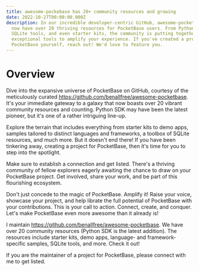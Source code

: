 ```yaml
---
title: awesome-pockebase has 20+ community resources and growing
date: 2022-10-27T00:00:00.000Z
description: In our incredible developer-centric GitHub, awesome-pocketbase, we
  now have over 20 thriving resources for PocketBase users. From Python SDKs to
  SQLite tools, and even starter kits, the community is putting together some
  exceptional tools to amplify your experience. If you've created a project for
  PocketBase yourself, reach out! We'd love to feature you.
---
```


# Overview

Dive into the expansive universe of PocketBase on GitHub, courtesy of the meticulously curated https://github.com/benallfree/awesome-pocketbase. It's your immediate gateway to a galaxy that now boasts over 20 vibrant community resources and counting. Python SDK may have been the latest pioneer, but it's one of a rather intriguing line-up.

Explore the terrain that includes everything from starter kits to demo apps, samples tailored to distinct languages and frameworks, a toolbox of SQLite resources, and much more. But it doesn't end there! If you have been tinkering away, creating a project for PocketBase, then it's time for you to step into the spotlight.

Make sure to establish a connection and get listed. There's a thriving community of fellow explorers eagerly awaiting the chance to draw on your PocketBase project. Get involved, share your work, and be part of this flourishing ecosystem.

Don't just concede to the magic of PocketBase. Amplify it! Raise your voice, showcase your project, and help librate the full potential of PocketBase with your contributions. This is your call to action. Connect, create, and conquer. Let's make PocketBase even more awesome than it already is!

I maintain https://github.com/benallfree/awesome-pocketbase. We have over 20 community resources (Python SDK is the latest addition). The resources include starter kits, demo apps, language- and framework-specific samples, SQLite tools, and more. Check it out!

If you are the maintainer of a project for PocketBase, please connect with me to get listed.
